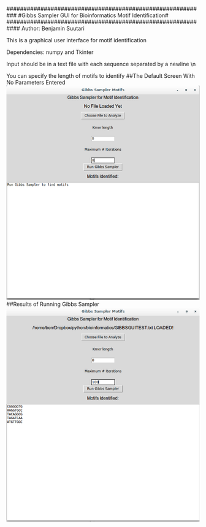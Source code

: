###########################################################
#Gibbs Sampler GUI for Bioinformatics Motif Identification#
############################################################
Author: Benjamin Suutari


This is a graphical user interface for motif identification

Dependencies: numpy and Tkinter

Input should be in a text file with each sequence separated by a newline \n

You can specify the length of motifs to identify
##The Default Screen With No Parameters Entered
![alt text](screenshots/defaultscreen.png "This is the screen you will see on opening")
##Results of Running Gibbs Sampler
![alt text](screenshots/RunScreen.png "Example of screen after running Gibbs Sampler on a file with desired parameters")
